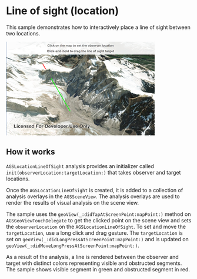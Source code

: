 # Line of sight (location)

This sample demonstrates how to interactively place a line of sight between two locations.

![](image1.png)

## How it works

`AGSLocationLineOfSight` analysis provides an initializer called `init(observerLocation:targetLocation:)` that takes observer and target locations.

Once the `AGSLocationLineOfSight` is created, it is added to a collection of analysis overlays in the `AGSSceneView`. The analysis overlays are used to render the results of visual analysis on the scene view.

The sample uses the `geoView(_:didTapAtScreenPoint:mapPoint:)` method on `AGSGeoViewTouchDelegate` to get the clicked point on the scene view and sets the `observerLocation` on the `AGSLocationLineOfSight`. To set and move the `targetLocation`, use a long click and drag gesture. The `targetLocation` is set on `geoView(_:didLongPressAtScreenPoint:mapPoint:)` and is updated on `geoView(_:didMoveLongPressAtScreenPoint:mapPoint:)`.

As a result of the analysis, a line is rendered between the observer and target with distinct colors representing visible and obstructed segments. The sample shows visible segment in green and obstructed segment in red.
